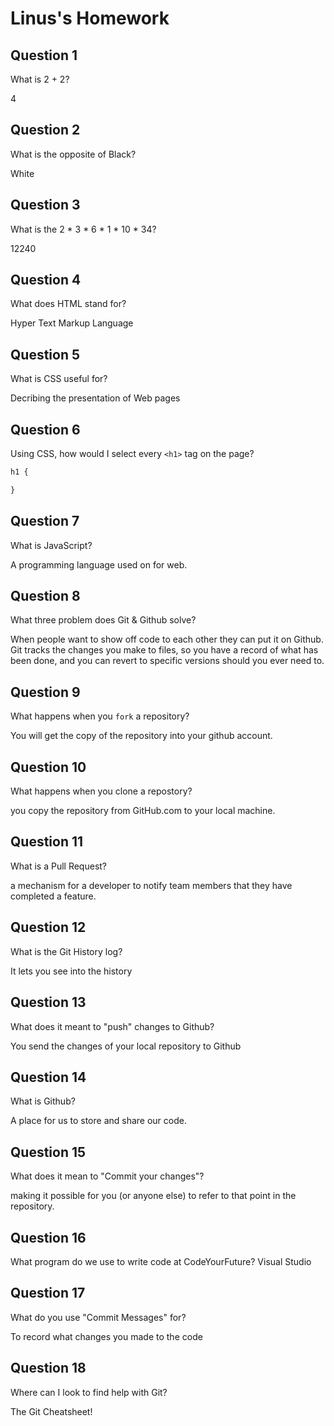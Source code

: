 # Linus's Homework

## Question 1

What is 2 + 2?

4

## Question 2

What is the opposite of Black?

White

## Question 3

What is the  2 * 3 * 6 * 1 * 10 * 34?

12240

## Question 4 

What does HTML stand for?

Hyper Text Markup Language

## Question 5

What is CSS useful for?

Decribing the presentation of Web pages

## Question 6

Using CSS, how would I select every `<h1>` tag on the page?

```css
h1 {

}
```

## Question 7

What is JavaScript?

A programming language used on for web.

## Question 8

What three problem does Git & Github solve?

When people want to show off code to each other they can put it on Github. Git tracks the changes you make to files, so you have a record of what has been done, and you can revert to specific versions should you ever need to.

## Question 9

What happens when you `fork` a repository?

You will get the copy of the repository into your github account.

## Question 10 

What happens when you clone a repostory?

you copy the repository from GitHub.com to your local machine. 

## Question 11

What is a Pull Request?

 a mechanism for a developer to notify team members that they have completed a feature.

## Question 12

What is the Git History log?

It lets you see into the history

## Question 13

What does it meant to "push" changes to Github?

You send the changes of your local repository to Github

## Question 14

What is Github?

A place for us to store and share our code.

## Question 15

What does it mean to "Commit your changes"?

 making it possible for you (or anyone else) to refer to that point in the repository.

## Question 16

What program do we use to write code at CodeYourFuture?
Visual Studio 

## Question 17

What do you use "Commit Messages" for?

To record what changes you made to the code

## Question 18

Where can I look to find help with Git?

The Git Cheatsheet!
